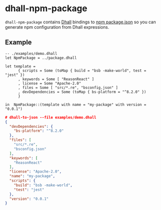 # dhall-npm-package

`dhall-npm-package` contains [Dhall][dhall-lang] bindings to [npm package.json][npm-package-json]
so you can generate npm configuration from Dhall expressions.

## Example

```dhall
-- ./examples/demo.dhall
let NpmPackage = ../package.dhall

let template =
      { scripts = Some (toMap { build = "bsb -make-world", test = "jest" })
      , keywords = Some [ "ReasonReact" ]
      , license = Some "Apache-2.0"
      , files = Some [ "src/*.re", "bsconfig.json" ]
      , devDependencies = Some (toMap { bs-platform = "^8.2.0" })
      }

in  NpmPackage::(template with name = "my-package" with version = "0.0.1")

```

```json
# dhall-to-json --file examples/demo.dhall
{
  "devDependencies": {
    "bs-platform": "^8.2.0"
  },
  "files": [
    "src/*.re",
    "bsconfig.json"
  ],
  "keywords": [
    "ReasonReact"
  ],
  "license": "Apache-2.0",
  "name": "my-package",
  "scripts": {
    "build": "bsb -make-world",
    "test": "jest"
  },
  "version": "0.0.1"
}

```

[dhall-lang]: https://dhall-lang.org
[npm-package-json]: https://docs.npmjs.com/files/package.json
